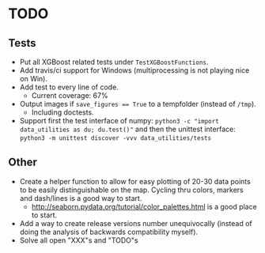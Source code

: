 # TODO

## Tests

* Put all XGBoost related tests under `TestXGBoostFunctions`.
* Add travis/ci support for Windows (multiprocessing is not playing nice on
  Win).
* Add test to every line of code.
    - Current coverage: 67%
* Output images if `save_figures == True` to a tempfolder (instead of `/tmp`).
    * Including doctests.
* Support first the test interface of numpy:
        `python3 -c "import data_utilities as du; du.test()"`
  and then the unittest interface:
        `python3 -m unittest discover -vvv data_utilities/tests`

## Other

* Create a helper function to allow for easy plotting of 20-30 data points to
  be easily distinguishable on the map. Cycling thru colors, markers and
  dash/lines is a good way to start.
    * http://seaborn.pydata.org/tutorial/color_palettes.html is a good place to
      start.
* Add a way to create release versions number unequivocally (instead of doing
  the analysis of backwards compatibility myself).
* Solve all open "XXX"s and "TODO"s

